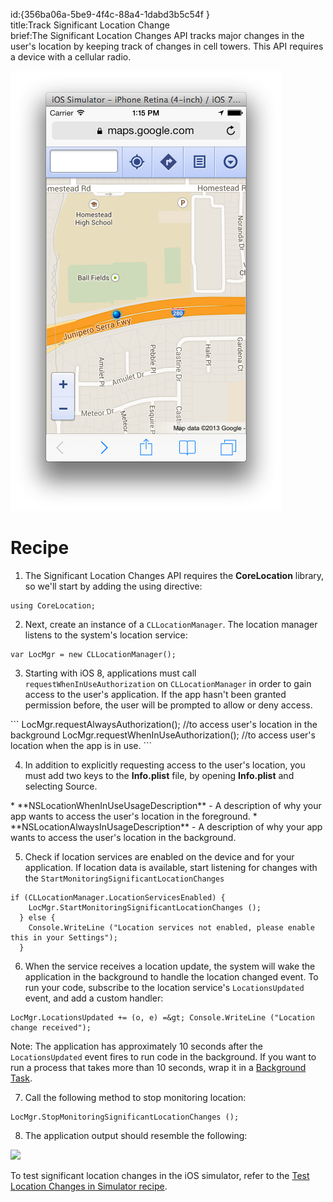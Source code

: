 id:{356ba06a-5be9-4f4c-88a4-1dabd3b5c54f }  
title:Track Significant Location Change  
brief:The Significant Location Changes API tracks major changes in the user's location by keeping track of changes in cell towers. This API requires a device with a cellular radio.  

[ ![](Images/01.png)](Images/01.png)

# Recipe

1. The Significant Location Changes API requires the **CoreLocation** library, so we'll start by adding the using directive:
```
using CoreLocation;
```

<ol start="2">
  <li>Next, create an instance of a <code>CLLocationManager</code>. The location manager listens to the system's location service:</li>
</ol>

```
var LocMgr = new CLLocationManager();
```

<ol start="3">
  <li>Starting with iOS 8, applications must call <code>requestWhenInUseAuthorization</code> on <code>CLLocationManager</code> in order to gain access to the user's application. If the app hasn't been granted permission before, the user will be prompted to allow or deny access.</li>
</ol>
```
  LocMgr.requestAlwaysAuthorization(); //to access user's location in the background
  LocMgr.requestWhenInUseAuthorization(); //to access user's location when the app is in use.
```
<ol start="4">
  <li>In addition to explicitly requesting access to the user's location, you must add two keys to the <strong>Info.plist</strong> file, by opening <strong>Info.plist</strong> and selecting <span class="UIItem">Source</span>. </li>
</ol>
* **NSLocationWhenInUseUsageDescription** - A description of why your app wants to access the user's location in the foreground.
* **NSLocationAlwaysInUsageDescription** - A description of why your app wants to access the user's location in the background.

<ol start="5">
  <li>Check if location services are enabled on the device and for your application. If location data is available, start listening for changes with the <code>StartMonitoringSignificantLocationChanges</code></li>
</ol>

```
if (CLLocationManager.LocationServicesEnabled) {
    LocMgr.StartMonitoringSignificantLocationChanges ();
  } else {
    Console.WriteLine ("Location services not enabled, please enable this in your Settings");
  }
```

<ol start="6">
  <li>When the service receives a location update, the system will wake the application in the background to handle the location changed event. To run your code, subscribe to the location service's <code>LocationsUpdated</code> event, and add a custom handler:</li>
</ol>

```
LocMgr.LocationsUpdated += (o, e) =&gt; Console.WriteLine ("Location change received");
```
  <div class="note">Note: The application has approximately 10 seconds after the <code>LocationsUpdated</code> event fires to run code in the background. If you want to run a process that takes more than 10 seconds, wrap it in a <a href="/guides/cross-platform/application_fundamentals/backgrounding/part_3_ios_backgrounding_techniques/ios_backgrounding_with_tasks" target="_blank">Background Task</a>.</div>

<ol start="7">
  <li>Call the following method to stop monitoring location:</li>
</ol>

```
LocMgr.StopMonitoringSignificantLocationChanges ();
```

<ol start="8">
  <li>The application output should resemble the following:</li>
</ol>

![]("Images/02.png")

To test significant location changes in the iOS simulator, refer to the <a href="recipes/ios/multitasking/test_location_changes_in_simulator" target="_blank">Test Location Changes in Simulator recipe</a>.

